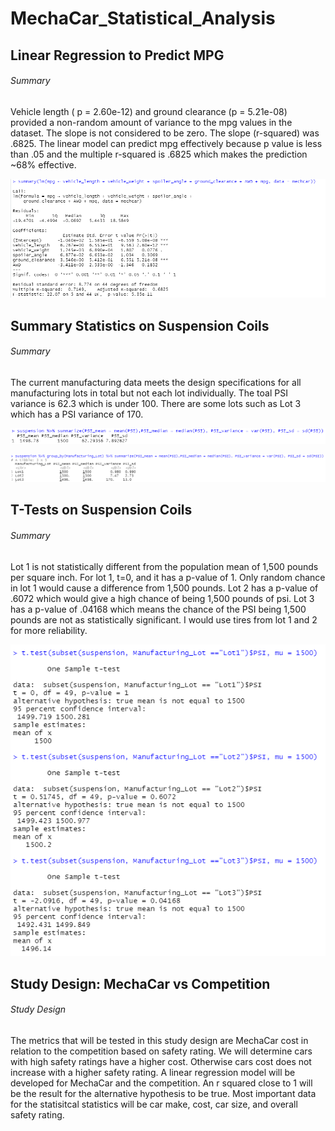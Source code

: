 # MechaCar_Statistical_Analysis

## Linear Regression to Predict MPG

###### Summary

Vehicle length ( p = 2.60e-12) and ground clearance (p = 5.21e-08) provided a non-random amount of variance to the mpg values in the dataset. The slope is not considered to be zero. The slope (r-squared) was .6825. The linear model can predict mpg effectively because p value is less than .05 and the multiple r-squared is .6825 which makes the prediction ~68% effective.

![alt text](https://github.com/CCoelho372/MechaCar_Statistical_Analysis/blob/main/linear_regression.PNG)


## Summary Statistics on Suspension Coils

###### Summary

The current manufacturing data meets the design specifications for all manufacturing lots in total but not each lot individually. The toal PSI variance is 62.3 which is under 100. There are some lots such as Lot 3 which has a PSI variance of 170. 

![alt text](https://github.com/CCoelho372/MechaCar_Statistical_Analysis/blob/main/total_summary.PNG)

![alt text](https://github.com/CCoelho372/MechaCar_Statistical_Analysis/blob/main/lot_summary.PNG)

## T-Tests on Suspension Coils

###### Summary

Lot 1 is not statistically different from the population mean of 1,500 pounds per square inch. For lot 1, t=0, and it has a p-value of 1. Only random chance in lot 1 would cause a difference from 1,500 pounds. Lot 2 has a p-value of .6072 which would give a high chance of being 1,500 pounds of psi. Lot 3 has a p-value of .04168 which means the chance of the PSI being 1,500 pounds are not as statistically significant. I would use tires from lot 1 and 2 for more reliability.

![alt text](https://github.com/CCoelho372/MechaCar_Statistical_Analysis/blob/main/t.test_psi.PNG)

## Study Design: MechaCar vs Competition

###### Study Design

The metrics that will be tested in this study design are MechaCar cost in relation to the competition based on safety rating. We will determine cars with high safety ratings have a higher cost. Otherwise cars cost does not increase with a higher safety rating. A linear regression model will be developed for MechaCar and the competition. An r squared close to 1 will be the result for the alternative hypothesis to be true. Most important data for the statisitcal statistics will be car make, cost, car size, and overall safety rating.



